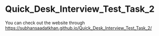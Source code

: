 # Quick_Desk_Interview_Test_Task_2

You can check out the website through https://subhansaadatkhan.github.io/Quick_Desk_Interview_Test_Task_2/
